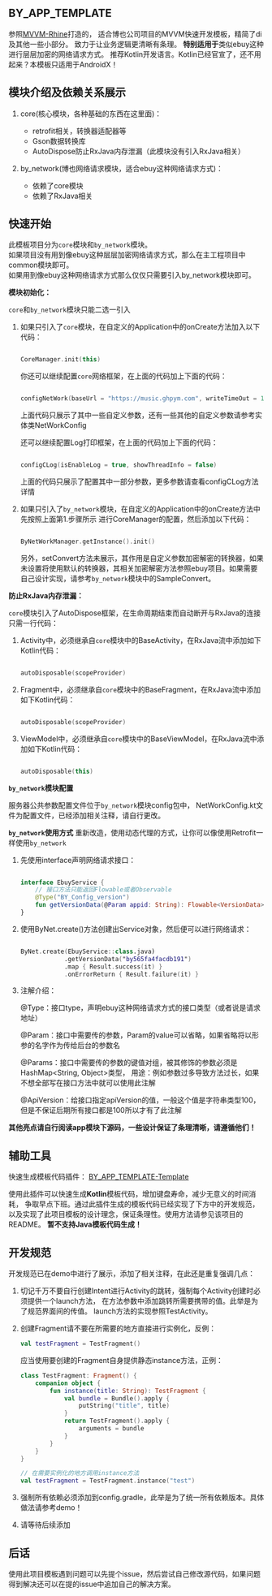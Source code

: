 ## BY_APP_TEMPLATE

参照[MVVM-Rhine](https://github.com/qingmei2/MVVM-Rhine)打造的，
适合博也公司项目的MVVM快速开发模板，精简了di及其他一些小部分。
致力于让业务逻辑更清晰有条理。
**特别适用于**类似ebuy这种进行层层加密的网络请求方式。
推荐Kotlin开发语言。Kotlin已经官宣了，还不用起来？本模板只适用于AndroidX！

## 模块介绍及依赖关系展示

1. core(核心模块，各种基础的东西在这里面)：
    - retrofit相关，转换器适配器等
    - Gson数据转换库
    - AutoDispose防止RxJava内存泄漏（此模块没有引入RxJava相关）

2. by_network(博也网络请求模块，适合ebuy这种网络请求方式)：
    - 依赖了core模块
    - 依赖了RxJava相关

## 快速开始

此模板项目分为`core`模块和`by_network`模块。<br/>
如果项目没有用到像ebuy这种层层加密网络请求方式，那么在主工程项目中common模块即可。<br/>
如果用到像ebuy这种网络请求方式那么仅仅只需要引入by_network模块即可。

**模块初始化：**

`core`和`by_network`模块只能二选一引入

1. 如果只引入了`core`模块，在自定义的Application中的onCreate方法加入以下代码：

    ```kotlin
    
    CoreManager.init(this)
    ```
    
    你还可以继续配置`core`网络框架，在上面的代码加上下面的代码：
    
    ```kotlin
    
    configNetWork(baseUrl = "https://music.ghpym.com", writeTimeOut = 10)
    ```
    
    上面代码只展示了其中一些自定义参数，还有一些其他的自定义参数请参考实体类NetWorkConfig
    
    还可以继续配置Log打印框架，在上面的代码加上下面的代码：
    
    ```kotlin
    
    configCLog(isEnableLog = true, showThreadInfo = false)
    ```
    
    上面的代码只展示了配置其中一部分参数，更多参数请查看configCLog方法详情
    
2. 如果只引入了`by_network`模块，在自定义的Application中的onCreate方法中先按照上面第1.步骤所示
进行CoreManager的配置，然后添加以下代码：
    ```kotlin
    
    ByNetWorkManager.getInstance().init()
    ```

    另外，setConvert方法未展示，其作用是自定义参数加密解密的转换器，如果未设置将使用默认的转换器，其相关加密解密方法参照ebuy项目。如果需要自己设计实现，请参考`by_network`模块中的SampleConvert。

**防止RxJava内存泄漏：**

`core`模块引入了AutoDispose框架，在生命周期结束而自动断开与RxJava的连接只需一行代码：
1. Activity中，必须继承自`core`模块中的BaseActivity，在RxJava流中添加如下Kotlin代码：
    ```kotlin
    
    autoDisposable(scopeProvider)
    ```
2. Fragment中，必须继承自`core`模块中的BaseFragment，在RxJava流中添加如下Kotlin代码：
    ```kotlin
    
    autoDisposable(scopeProvider)
    ```
3. ViewModel中，必须继承自`core`模块中的BaseViewModel，在RxJava流中添加如下Kotlin代码：
    ```kotlin
    
    autoDisposable(this)
    ```
**`by_network`模块配置**

服务器公共参数配置文件位于`by_network`模块config包中，
NetWorkConfig.kt文件为配置文件，已经添加相关注释，请自行更改。

**`by_network`使用方式**
重新改造，使用动态代理的方式，让你可以像使用Retrofit一样使用`by_network`
1. 先使用interface声明网络请求接口：
    ```kotlin
    
    interface EbuyService {
        // 接口方法只能返回Flowable或者Observable
        @Type("BY_Config_version")
        fun getVersionData(@Param appid: String): Flowable<VersionData>
    }
    ```
2. 使用ByNet.create()方法创建出Service对象，然后便可以进行网络请求：
    ```kotlin
    
    ByNet.create(EbuyService::class.java)
                .getVersionData("by565fa4facdb191")
                .map { Result.success(it) }
                .onErrorReturn { Result.failure(it) }
    ```
3. 注解介绍：

    @Type：接口type，声明ebuy这种网络请求方式的接口类型（或者说是请求地址）
    
    @Param：接口中需要传的参数，Param的value可以省略，如果省略将以形参的名字作为传给后台的参数名
    
    @Params：接口中需要传的参数的键值对组，被其修饰的参数必须是HashMap<String, Object>类型，
    用途：例如参数过多导致方法过长，如果不想全部写在接口方法中就可以使用此注解
    
    @ApiVersion：给接口指定apiVersion的值，一般这个值是字符串类型100，但是不保证后期所有接口都是100所以才有了此注解

**其他亮点请自行阅读app模块下源码，一些设计保证了条理清晰，请遵循他们！**

## 辅助工具

快速生成模板代码插件：
[BY_APP_TEMPLATE-Template](https://github.com/cyixlq/BY_APP_TEMPLATE-Template)

使用此插件可以快速生成**Kotlin**模板代码，增加键盘寿命，减少无意义的时间消耗，
争取早点下班。通过此插件生成的模板代码已经实现了下方中的开发规范，
以及实现了此项目模板的设计理念，保证条理性。使用方法请参见该项目的README。
**暂不支持Java模板代码生成！**

## 开发规范

开发规范已在demo中进行了展示，添加了相关注释，在此还是重复强调几点：

1. 切记千万不要自行创建Intent进行Activity的跳转，强制每个Activity创建时必须提供一个launch方法，
在方法参数中添加跳转所需要携带的值。此举是为了规范界面间的传值。
launch方法的实现参照TestActivity。

2. 创建Fragment请不要在所需要的地方直接进行实例化，反例：
    ```kotlin
    val testFragment = TestFragment()
    ```
    应当使用要创建的Fragment自身提供静态instance方法，正例：
    ```kotlin
    class TestFragment: Fragment() {
        companion object {
            fun instance(title: String): TestFragment {
                val bundle = Bundle().apply {
                    putString("title", title)
                }
                return TestFragment().apply {
                    arguments = bundle
                }
            }
        }
    }

    // 在需要实例化的地方调用instance方法
    val testFragment = TestFragment.instance("test")
    ```
3. 强制所有依赖必须添加到config.gradle，此举是为了统一所有依赖版本。具体做法请参考demo！

4. 请等待后续添加

## 后话

使用此项目模板遇到问题可以先提个issue，然后尝试自己修改源代码，如果问题得到解决还可以在提的issue中追加自己的解决方案。